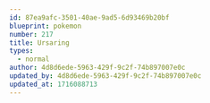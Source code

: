 ```yaml
---
id: 87ea9afc-3501-40ae-9ad5-6d93469b20bf
blueprint: pokemon
number: 217
title: Ursaring
types:
  - normal
author: 4d8d6ede-5963-429f-9c2f-74b897007e0c
updated_by: 4d8d6ede-5963-429f-9c2f-74b897007e0c
updated_at: 1716088713
---
```

